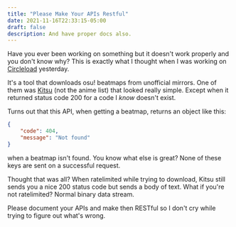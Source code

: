 ```yaml
---
title: "Please Make Your APIs Restful"
date: 2021-11-16T22:33:15-05:00
draft: false
description: And have proper docs also.
---
```


Have you ever been working on something but it doesn't work properly
and you don't know why? This is exactly what I thought when I was working
on [Circleload](https://github.com/TorchedSammy/Circleload) yesterday.

It's a tool that downloads osu! beatmaps from unofficial mirrors. One of them was
[Kitsu](https://kitsu.moe) (not the anime list) that looked really simple.
Except when it returned status code 200 for a code I *know* doesn't exist.

Turns out that this API, when getting a beatmap, returns an object like this:  
```json
{
	"code": 404,
	"message": "Not found"
}
```
when a beatmap isn't found. You know what else is great? None of these keys are sent
on a successful request.

Thought that was all? When ratelimited while trying to download, Kitsu still sends
you a nice 200 status code but sends a body of text. What if you're not ratelimited?
Normal binary data stream.

Please document your APIs and make then RESTful so I don't cry while trying to
figure out what's wrong.

